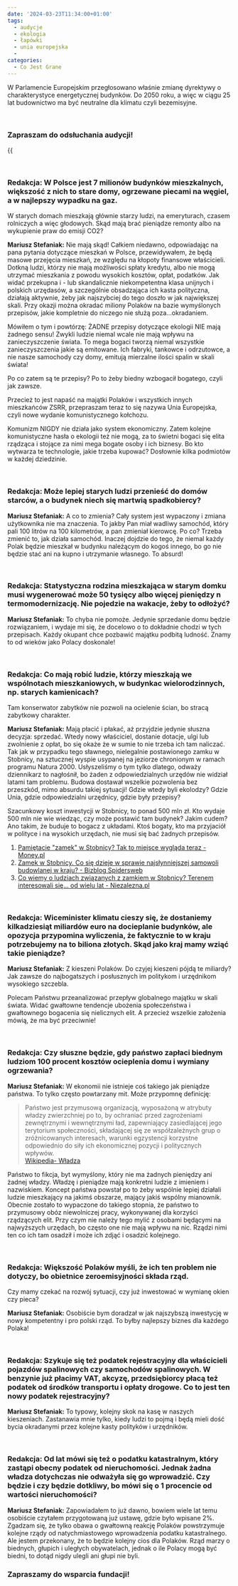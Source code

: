 ```yaml
---
date: '2024-03-23T11:34:00+01:00'
tags:
  - audycje
  - ekologia
  - łapówki
  - unia europejska
  - 
categories:
  - Co Jest Grane
---
```


W Parlamencie Europejskim przegłosowano właśnie zmianę dyrektywy o charakterystyce energetycznej budynków. Do 2050 roku, a więc w ciągu 25 lat budownictwo ma być neutralne dla klimatu czyli bezemisyjne.

<br>

### Zapraszam do odsłuchania audycji!

{{<audio src="audio/CJG_59_2024_03_23.mp3" caption="Zapis audycji CJG, publikowanej na łamach Innego Radia Głuchołazy w dniu 23 marca 2024">}}

<br>

### Redakcja:  W Polsce jest 7 milionów budynków mieszkalnych, większość z nich to stare  domy, ogrzewane piecami na węgiel, a w najlepszy wypadku na gaz. 
W starych domach mieszkają głównie starzy ludzi, na emeryturach, czasem rolniczych a więc głodowych. Skąd mają brać pieniądze remonty albo na wykupienie praw do emisji CO2?

**Mariusz Stefaniak:** Nie mają skąd! Całkiem niedawno, odpowiadając na pana pytania dotyczące mieszkań w Polsce, przewidywałem, że będą masowe przejęcia mieszkań, ze względu na kłopoty finansowe właścicieli. Dotkną ludzi, którzy nie mają możliwości spłaty kredytu, albo nie mogą utrzymać mieszkania z powodu wysokich kosztów, opłat, podatków. Jak widać przekupna i - lub skandalicznie niekompetentna klasa unijnych i polskich urzędasów, a szczególnie obsadzająca ich kasta polityczna, działają aktywnie, żeby jak najszybciej do tego doszło w jak największej skali. Przy okazji można okradać miliony Polaków na bazie wymyślonych przepisów, jakie kompletnie do niczego nie służą poza…okradaniem.

Mówiłem o tym i powtórzę: ŻADNE przepisy dotyczące ekologii
NIE mają żadnego sensu! Zwykli ludzie niemal wcale nie mają wpływu na
zanieczyszczenie świata. To mega bogaci tworzą niemal wszystkie
zanieczyszczenia jakie są emitowane. Ich fabryki, tankowce i odrzutowce, a nie
nasze samochody czy domy, emitują mierzalne ilości spalin w skali świata!

Po co zatem są te przepisy? Po to żeby biedny wzbogacił
bogatego, czyli jak zawsze.

Przecież to jest napaść na majątki Polaków i wszystkich
innych mieszkańców ZSRR, przepraszam teraz to się nazywa Unia Europejska, czyli
nowe wydanie komunistycznego kołchozu.

Komunizm NIGDY nie działa jako system ekonomiczny. Zatem
kolejne komunistyczne hasła o ekologii też nie mogą, za to świetni bogaci się
elita rządząca i stojące za nimi mega bogate osoby i ich biznesy. Bo kto
wytwarza te technologie, jakie trzeba kupować? Dosłownie kilka podmiotów w
każdej dziedzinie.
 
<br>
 
### Redakcja: Może lepiej starych ludzi przenieść do domów starców, a o budynek niech się martwią spadkobiercy? 

**Mariusz Stefaniak:** A co to zmienia? Cały system jest wypaczony i zmiana użytkownika nie ma znaczenia. To jakby Pan miał wadliwy samochód, który pali 100 litrów na 100 kilometrów, a pan zmieniał kierowcę. Po co? Trzeba zmienić to, jak działa samochód. Inaczej  dojdzie do tego, że niemal każdy Polak będzie mieszkał w budynku należącym do kogoś innego, bo go nie będzie stać ani na kupno i utrzymanie własnego. To absurd!
 
<br>
 
### Redakcja: Statystyczna rodzina mieszkająca w starym domku musi wygenerować może 50 tysięcy albo więcej pieniędzy n termomodernizację. Nie pojedzie na wakacje, żeby to odłożyć?

**Mariusz Stefaniak:** To chyba nie pomoże. Jedynie sprzedanie domu będzie rozwiązaniem, i wydaje mi się,
że docelowo o to dokładnie chodzi w tych przepisach. Każdy okupant chce
pozbawić majątku podbitą ludność. Znamy to od wieków jako Polacy doskonale! 
 
<br>
 
### Redakcja: Co mają robić ludzie, którzy mieszkają we wspólnotach mieszkaniowych, w budynkac wielorodzinnych, np. starych kamienicach? 
Tam konserwator zabytków nie pozwoli na ocielenie ścian, bo stracą zabytkowy charakter. 

**Mariusz Stefaniak:** Mają płacić i płakać, aż przyjdzie jedynie słuszna decyzja: sprzedać. Wtedy
nowy właściciel, dostanie dotacje, ulgi lub zwolnienie z opłat, bo się okaże że
w sumie to nie trzeba ich tam naliczać. Tak jak w przypadku tego sławnego, nielegalnie postawionego zamku w Stobnicy, na sztucznej wyspie usypanej na jeziorze chronionym w ramach programu Natura 2000. Usłyszeliśmy o tym tylko dlatego, odważy dziennikarz to nagłośnił, bo żaden z odpowiedzialnych urzędów nie widział latami tam problemu. Budowa dostawał wszelkie pozwolenia bez przeszkód, mimo absurdu takiej sytuacji! Gdzie wtedy byli ekolodzy? Gdzie Unia, gdzie odpowiedzialni urzędnicy, gdzie były przepisy?

Szacunkowy koszt inwestycji  w Stobnicy, to ponad 500 mln zł. Kto wydaje 500 mln nie wie wiedząc, czy może postawić tam budynek? Jakim cudem? Ano takim, że buduje to bogacz z układami. Ktoś bogaty, kto ma przyjaciół w polityce i na wysokich urzędach, nie musi się bać żadnych przepisów.

1. [Pamiętacie "zamek" w Stobnicy? Tak to miejsce wygląda teraz - Money.pl](https://www.money.pl/gospodarka/zamek-w-stobnicy-pamietacie-te-kontrowersyjna-budowle-tak-to-miejsce-wyglada-terazrok-6906364407826944a.html)
2. [Zamek w Stobnicy. Co się dzieje w sprawie najsłynniejszej samowoli budowlanej w kraju? - Bizblog Spidersweb](https://bizblog.spidersweb.pl/samowola-budowlana-zamek-stobnica)
3. [Co wiemy o ludziach związanych z zamkiem w Stobnicy? Terenem interesowali się... od wielu lat - Niezalezna.pl](https://niezalezna.pl/polska/co-wiemy-o-ludziach-zwiazanych-z-zamkiem-w-stobnicy-terenem-interesowali-sie-od-wielu-lat/230194)
 
<br>
 
### Redakcja: Wiceminister klimatu cieszy się, że dostaniemy kilkadziesiąt miliardów euro na docieplanie budynków, ale opozycja przypomina wyliczenia, że faktycznie to w kraju potrzebujemy na to biliona złotych. Skąd jako kraj mamy wziąć takie pieniądze? 

**Mariusz Stefaniak:** Z kieszeni Polaków. Do czyjej kieszeni pójdą te miliardy? Jak zawsze do
najbogatszych i posłusznych im politykom i urzędnikom wysokiego szczebla.

Polecam Państwu przeanalizować przepływ globalnego majątku
w skali świata. Widać gwałtowne tendencje ubożenia społeczeństwa i gwałtownego
bogacenia się nielicznych elit. A przecież wszelkie założenia mówią, że ma być
przeciwnie! 
 
<br>
 
### Redakcja: Czy słuszne będzie, gdy państwo zapłaci biednym ludziom 100 procent kosztów ocieplenia domu i wymiany ogrzewania? 

**Mariusz Stefaniak:** W
ekonomii nie istnieje coś takiego jak pieniądze państwa. To tylko często
powtarzany mit. Może przypomnę definicję: 

>Państwo jest przymusową organizacją, wyposażoną w atrybuty władzy zwierzchniej po to, by ochraniać przed zagrożeniami zewnętrznymi i wewnętrznymi ład,
zapewniający zasiedlającej jego terytorium społeczności, składającej się ze
współzależnych grup o zróżnicowanych interesach, warunki egzystencji korzystne
odpowiednio do siły ich ekonomicznej pozycji i politycznych wpływów.   
[Wikipedia- Władza](https://pl.wikipedia.org/wiki/W%C5%82adza)

Państwo to fikcja, byt wymyślony, który nie ma żadnych
pieniędzy ani żadnej władzy. Władzę i pieniądze mają konkretni ludzie z imieniem
i nazwiskiem. Koncept państwa powstał po to żeby wspólnie lepiej działali
ludzie mieszkający na jakimś obszarze, mający jakiś wspólny mianownik. Obecnie
zostało to wypaczone do takiego stopnia, że państwo to przymusowy obóz
niewolniczej pracy, wykonywanej dla korzyści rządzących elit. Przy czym nie
należy tego mylić z osobami będącymi na najwyższych urzędach, bo często one nie
mają wpływu na nic. Rządzi nimi ten co ich tam osadził i może ich zdjąć i
osadzić kolejnego.
 
<br>
 
### Redakcja: Większość Polaków myśli, że ich ten problem nie dotyczy, bo obietnice zeroemisyjności składa rząd.  
Czy mamy czekać na rozwój sytuacji, czy już inwestować w wymianę okien czy pieca?

**Mariusz Stefaniak:** Osobiście bym doradzał w jak najszybszą inwestycję w nowy kompetentny i pro polski rząd. To byłby najlepszy biznes dla każdego Polaka! 
 
<br>
 
### Redakcja: Szykuje się też podatek rejestracyjny dla właścicieli pojazdów spalinowych czy samochodów spalinowych. W benzynie już płacimy VAT, akcyzę, przedsiębiorcy płacą też podatek od środków transportu i opłaty drogowe. Co to jest ten nowy podatek rejestracyjny? 

**Mariusz Stefaniak:**  To typowy, kolejny skok na kasę w naszych kieszeniach. Zastanawia mnie tylko,
kiedy ludzi to pojmą i będą mieli dość bycia okradanymi przez kolejne kasty
polityków i urzędników.
 
<br>
 
### Redakcja:  Od lat mówi się też o podatku katastralnym, który zastąpi obecny podatek od nieruchomości. Jednak żadna władza dotychczas nie odważyła się go wprowadzić. Czy będzie i czy będzie dotkliwy, bo mówi się o 1 procencie od wartości nieruchomości?

**Mariusz Stefaniak:** Zapowiadałem to już dawno, bowiem wiele lat temu osobiście czytałem przygotowaną już ustawę, gdzie było wpisane 2%. Zgadzam się, że tylko obawa o gwałtowną reakcję Polaków powstrzymuje kolejne rządy od natychmiastowego wprowadzenia podatku katastralnego. Ale jestem przekonany, że to będzie kolejny cios dla Polaków. Rząd marzy o biednych, głupich i uległych obywatelach, jednak o ile Polacy mogą być biedni, to dotąd nigdy ulegli ani głupi nie byli. 

### Zapraszamy do wsparcia fundacji!